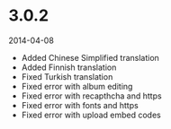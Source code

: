 # 3.0.2

2014-04-08

- Added Chinese Simplified translation
- Added Finnish translation
- Fixed Turkish translation
- Fixed error with album editing
- Fixed error with recapthcha and https
- Fixed error with fonts and https
- Fixed error with upload embed codes
